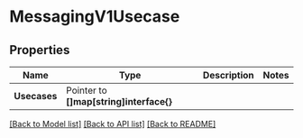 # MessagingV1Usecase

## Properties

Name | Type | Description | Notes
------------ | ------------- | ------------- | -------------
**Usecases** | Pointer to **[]map[string]interface{}** |  |

[[Back to Model list]](../README.md#documentation-for-models) [[Back to API list]](../README.md#documentation-for-api-endpoints) [[Back to README]](../README.md)


